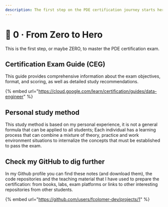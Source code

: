```yaml
---
description: The first step on the PDE certification journey starts here
---
```


# 🦸 0 · From Zero to Hero

This is the first step, or maybe ZERO, to master the PDE certification exam.

## Certification Exam Guide (CEG)&#x20;

This guide provides comprehensive information about the exam objectives, format, and scoring, as well as detailed study recommendations.

{% embed url="https://cloud.google.com/learn/certification/guides/data-engineer" %}

## Personal study method&#x20;

This study method is based on my personal experience, it is not a general formula that can be applied to all students; Each individual has a learning process that can combine a mixture of theory, practice and work environment situations to internalize the concepts that must be established to pass the exam.

## Check my GitHub to dig further

In my Github profile you can find these notes (and download them), the code repositories and the teaching material that I have used to prepare the certification: from books, labs, exam platforms or links to other interesting repositories from other students.

{% embed url="https://github.com/users/fcolomer-dev/projects/1" %}
